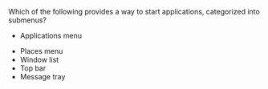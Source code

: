 Which of the following provides a way to start applications, categorized into submenus?
+ Applications menu
* Places menu
* Window list
* Top bar
* Message tray
